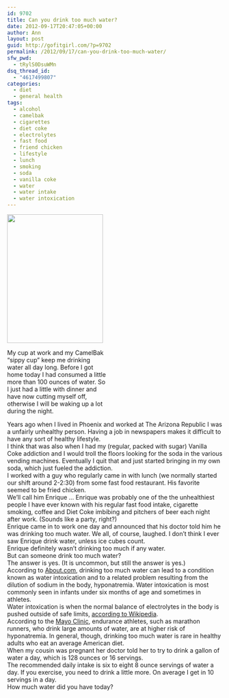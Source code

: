 ```yaml
---
id: 9702
title: Can you drink too much water?
date: 2012-09-17T20:47:05+00:00
author: Ann
layout: post
guid: http://gofitgirl.com/?p=9702
permalink: /2012/09/17/can-you-drink-too-much-water/
sfw_pwd:
  - tRylS0DsuWMn
dsq_thread_id:
  - "4617499807"
categories:
  - diet
  - general health
tags:
  - alcohol
  - camelbak
  - cigarettes
  - diet coke
  - electrolytes
  - fast food
  - friend chicken
  - lifestyle
  - lunch
  - smoking
  - soda
  - vanilla coke
  - water
  - water intake
  - water intoxication
---
```

<div id="attachment_9703" style="width: 234px" class="wp-caption alignleft">
  <a href="http://gofitgirl.com/?attachment_id=9703" rel="attachment wp-att-9703"><img class="size-medium wp-image-9703" title="water water water" src="http://gofitgirl.com/wp-content/uploads/2012/09/water-water-water-e1347939437940-224x300.jpg" alt="" width="224" height="300" /></a>
  
  <p class="wp-caption-text">
    My cup at work and my CamelBak &#8220;sippy cup&#8221; keep me drinking water all day long. Before I got home today I had consumed a little more than 100 ounces of water. So I just had a little with dinner and have now cutting myself off, otherwise I will be waking up a lot during the night.
  </p>
</div>

  
Years ago when I lived in Phoenix and worked at The Arizona Republic I was a unfairly unhealthy person. Having a job in newspapers makes it difficult to have any sort of healthy lifestyle.  
I think that was also when I had my (regular, packed with sugar) Vanilla Coke addiction and I would troll the floors looking for the soda in the various vending machines. Eventually I quit that and just started bringing in my own soda, which just fueled the addiction.  
I worked with a guy who regularly came in with lunch (we normally started our shift around 2-2:30) from some fast food restaurant. His favorite seemed to be fried chicken.  
We&#8217;ll call him Enrique … Enrique was probably one of the the unhealthiest people I have ever known with his regular fast food intake, cigarette smoking, coffee and Diet Coke imbibing and pitchers of beer each night after work. (Sounds like a party, right?)  
Enrique came in to work one day and announced that his doctor told him he was drinking too much water. We all, of course, laughed. I don&#8217;t think I ever saw Enrique drink water, unless ice cubes count.  
Enrique definitely wasn&#8217;t drinking too much if any water.  
But can someone drink too much water?  
The answer is yes. (It is uncommon, but still the answer is yes.)  
According to [About.com](http://chemistry.about.com/cs/5/f/blwaterintox.htm), drinking too much water can lead to a condition known as water intoxication and to a related problem resulting from the dilution of sodium in the body, hyponatremia. Water intoxication is most commonly seen in infants under six months of age and sometimes in athletes.  
Water intoxication is when the normal balance of electrolytes in the body is pushed outside of safe limits, [according to Wikipedia](http://en.wikipedia.org/wiki/Water_intoxication).  
According to the [Mayo Clinic](http://www.mayoclinic.com/health/water/NU00283), endurance athletes, such as marathon runners, who drink large amounts of water, are at higher risk of hyponatremia. In general, though, drinking too much water is rare in healthy adults who eat an average American diet.  
When my cousin was pregnant her doctor told her to try to drink a gallon of water a day, which is 128 ounces or 16 servings.  
The recommended daily intake is six to eight 8 ounce servings of water a day. If you exercise, you need to drink a little more. On average I get in 10 servings in a day.  
How much water did you have today?